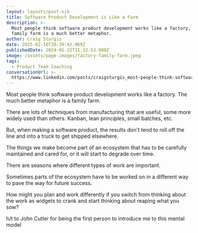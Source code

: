 ```yaml
---
layout: layouts/post.njk
title: Software Product Development is Like a Farm
description: >-
  Most people think software product development works like a factory, but a
  family farm is a much better metaphor.
author: Craig Sturgis
date: 2025-02-16T20:39:42.069Z
publishedDate: 2024-05-22T11:32:53.000Z
image: /assets/page-images/factory-family-farm.jpeg
tags:
  - Product Team Coaching
conversationUrl: >-
  https://www.linkedin.com/posts/craigsturgis_most-people-think-software-product-development-activity-7199069721265086465-PlZx/
---
```


Most people think software product development works like a factory. The much better metaphor is a family farm.

There are lots of techniques from manufacturing that are useful, some more widely used than others. Kanban, lean principles, small batches, etc.

But, when making a software product, the results don't tend to roll off the line and into a truck to get shipped elsewhere.

The things we make become part of an ecosystem that has to be carefully maintained and cared for, or it will start to degrade over time.

There are seasons where different types of work are important.

Sometimes parts of the ecosystem have to be worked on in a different way to pave the way for future success.

How might you plan and work differently if you switch from thinking about the work as widgets to crank and start thinking about reaping what you sow?

h/t to John Cutler for being the first person to introduce me to this mental model

